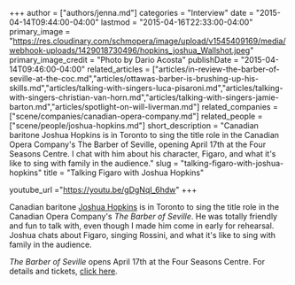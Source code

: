 +++
author = ["authors/jenna.md"]
categories = "Interview"
date = "2015-04-14T09:44:00-04:00"
lastmod = "2015-04-16T22:33:00-04:00"
primary_image = "https://res.cloudinary.com/schmopera/image/upload/v1545409169/media/webhook-uploads/1429018730496/hopkins_joshua_Wallshot.jpeg"
primary_image_credit = "Photo by Dario Acosta"
publishDate = "2015-04-14T09:46:00-04:00"
related_articles = ["articles/in-review-the-barber-of-seville-at-the-coc.md","articles/ottawas-barber-is-brushing-up-his-skills.md","articles/talking-with-singers-luca-pisaroni.md","articles/talking-with-singers-christian-van-horn.md","articles/talking-with-singers-jamie-barton.md","articles/spotlight-on-will-liverman.md"]
related_companies = ["scene/companies/canadian-opera-company.md"]
related_people = ["scene/people/joshua-hopkins.md"]
short_description = "Canadian baritone Joshua Hopkins is in Toronto to sing the title role in the Canadian Opera Company&#039;s The Barber of Seville, opening April 17th at the Four Seasons Centre. I chat with him about his character, Figaro, and what it&#039;s like to sing with family in the audience."
slug = "talking-figaro-with-joshua-hopkins"
title = "Talking Figaro with Joshua Hopkins"

youtube_url ="https://youtu.be/gDgNqI_6hdw"
+++

Canadian baritone [Joshua Hopkins](http://joshuahopkins.com/) is in Toronto to sing the title role in the Canadian Opera Company's *The Barber of Seville*. He was totally friendly and fun to talk with, even though I made him come in early for rehearsal. Joshua chats about Figaro, singing Rossini, and what it's like to sing with family in the audience. 

*The Barber of Seville* opens April 17th at the Four Seasons Centre. For details and tickets, [click here](http://www.coc.ca/PerformancesAndTickets/1415Season/BarberofSeville.aspx).
